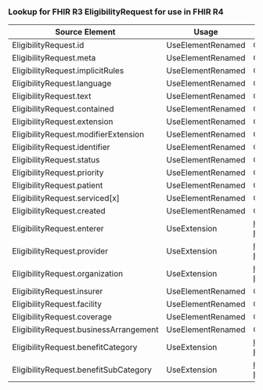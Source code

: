 ### Lookup for FHIR R3 EligibilityRequest for use in FHIR R4

| Source Element | Usage | Target |
| -------------- | ----- | ------ |
| EligibilityRequest.id | UseElementRenamed | CoverageEligibilityRequest.id |
| EligibilityRequest.meta | UseElementRenamed | CoverageEligibilityRequest.meta |
| EligibilityRequest.implicitRules | UseElementRenamed | CoverageEligibilityRequest.implicitRules |
| EligibilityRequest.language | UseElementRenamed | CoverageEligibilityRequest.language |
| EligibilityRequest.text | UseElementRenamed | CoverageEligibilityRequest.text |
| EligibilityRequest.contained | UseElementRenamed | CoverageEligibilityRequest.contained |
| EligibilityRequest.extension | UseElementRenamed | CoverageEligibilityRequest.extension |
| EligibilityRequest.modifierExtension | UseElementRenamed | CoverageEligibilityRequest.modifierExtension |
| EligibilityRequest.identifier | UseElementRenamed | CoverageEligibilityRequest.identifier |
| EligibilityRequest.status | UseElementRenamed | CoverageEligibilityRequest.status |
| EligibilityRequest.priority | UseElementRenamed | CoverageEligibilityRequest.priority |
| EligibilityRequest.patient | UseElementRenamed | CoverageEligibilityRequest.patient |
| EligibilityRequest.serviced[x] | UseElementRenamed | CoverageEligibilityRequest.serviced[x] |
| EligibilityRequest.created | UseElementRenamed | CoverageEligibilityRequest.created |
| EligibilityRequest.enterer | UseExtension | http://hl7.org/fhir/3.0/StructureDefinition/extension-EligibilityRequest.enterer |
| EligibilityRequest.provider | UseExtension | http://hl7.org/fhir/3.0/StructureDefinition/extension-EligibilityRequest.provider |
| EligibilityRequest.organization | UseExtension | http://hl7.org/fhir/3.0/StructureDefinition/extension-EligibilityRequest.organization |
| EligibilityRequest.insurer | UseElementRenamed | CoverageEligibilityRequest.insurer |
| EligibilityRequest.facility | UseElementRenamed | CoverageEligibilityRequest.facility |
| EligibilityRequest.coverage | UseElementRenamed | CoverageEligibilityRequest.insurance.coverage |
| EligibilityRequest.businessArrangement | UseElementRenamed | CoverageEligibilityRequest.insurance.businessArrangement |
| EligibilityRequest.benefitCategory | UseExtension | http://hl7.org/fhir/3.0/StructureDefinition/extension-EligibilityRequest.benefitCategory |
| EligibilityRequest.benefitSubCategory | UseExtension | http://hl7.org/fhir/3.0/StructureDefinition/extension-EligibilityRequest.benefitSubCategory |
